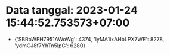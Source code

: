 # Data tanggal: 2023-01-24 15:44:52.753573+07:00

* {'SBRoWFH7951AWoWg': 4374, 'lyMA1ixAHbLPX7WE': 8278, 'ydmCJ8f7YhTn5IpG': 6280}
